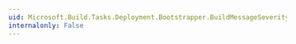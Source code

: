 ```yaml
---
uid: Microsoft.Build.Tasks.Deployment.Bootstrapper.BuildMessageSeverity
internalonly: False
---
```

